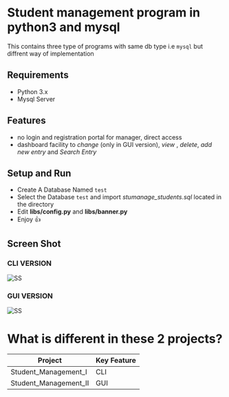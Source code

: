 # Student management program in python3 and mysql
This contains three type of programs with same db type i.e `mysql` but diffrent way of implementation
## Requirements
* Python 3.x
* Mysql Server

## Features
+ no login and registration portal for manager, direct access
+ dashboard facility to _change_ (only in GUI version), _view_ , _delete_, _add new entry_ and _Search Entry_

## Setup and Run
+ Create A Database Named `test`
+ Select the Database `test` and import _stumanage_students.sql_ located in the directory
+ Edit **libs/config.py** and **libs/banner.py**
+ Enjoy :+1:

## Screen Shot
### CLI VERSION
![SS](https://raw.githubusercontent.com/tbhaxor/school_college_projects/master/PHP_AND_MYSQL/STUDENT_MANAGEMENT_IN_PYTHON/Student_Management_I/SS.PNG)

### GUI VERSION
![SS](https://raw.githubusercontent.com/tbhaxor/school_college_projects/master/PHP_AND_MYSQL/STUDENT_MANAGEMENT_IN_PYTHON/Student_Management_II/SS.PNG)

# What is different in these 2 projects?
| Project | Key Feature|
|----|---|
|Student_Management_I| CLI |
|Student_Management_II| GUI |
